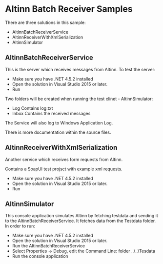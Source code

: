 # Altinn Batch Receiver Samples

There are three solutions in this sample:
* AltinnBatchReceiverService
* AltinnReceiverWithXmlSerialization
* AltinnSimulator

## AltinnBatchReceiverService
This is the server which receives messages from Altinn. To test the server:

* Make sure you have .NET 4.5.2 installed
* Open the solution in Visual Studio 2015 or later.
* Run

Two folders will be created when running the test clinet - AltinnSimulator:
* Log
  Contains log.txt
* Inbox
  Contains the received messages

The Service will also log to Windows Application Log.

There is more documentation within the source files.

## AltinnReceiverWithXmlSerialization
Another service which receives form requests from Altinn. 

Contains a SoapUI test projsct with example xml requests.


* Make sure you have .NET 4.5.2 installed
* Open the solution in Visual Studio 2015 or later.
* Run

## AltinnSimulator
This console application simulates Altinn by fetching testdata and sending it to the AltinnBatchReceiverService.
It fetches data from the Testdata folder.
In order to run:

* Make sure you have .NET 4.5.2 installed
* Open the solution in Visual Studio 2015 or later.
* Run the AltinnBatchReceiverService
* Select Properties -> Debug, edit the Command Line: folder ..\\..\\Tesdata
* Run the console application
